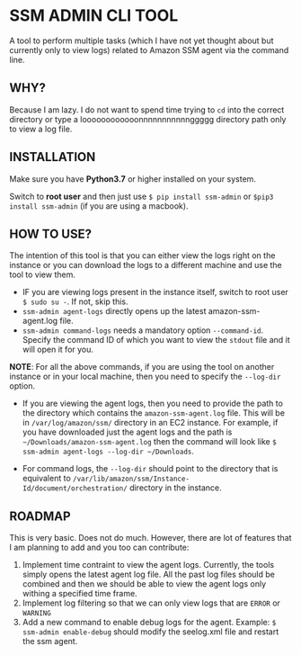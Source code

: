 # SSM ADMIN CLI TOOL

A tool to perform multiple tasks (which I have not yet thought about but currently only to view logs) related to Amazon SSM agent via the command line.
## WHY?
Because I am lazy. I do not want to spend time trying to `cd` into the correct directory or type a loooooooooooonnnnnnnnnnnggggg directory path only to view a log file.

## INSTALLATION
Make sure you have **Python3.7** or higher installed on your system.

Switch to **root user** and then just use `$ pip install ssm-admin` or `$pip3 install ssm-admin` (if you are using a macbook).

## HOW TO USE?
The intention of this tool is that you can either view the logs right on the instance or you can download the logs to a different machine and use the tool to view them. 

- IF you are viewing logs present in the instance itself, switch to root user `$ sudo su -`. If not, skip this.
- `ssm-admin agent-logs` directly opens up the latest amazon-ssm-agent.log file.
- `ssm-admin command-logs` needs a mandatory option `--command-id`. Specify the command ID of which you want to view the `stdout` file and it will open it for you.

**NOTE**:
For all the above commands, if you are using the tool on another instance or in your local machine, then you need to specify the `--log-dir` option.
- If you are viewing the agent logs, then you need to provide the path to the directory which contains the `amazon-ssm-agent.log` file. This will be in `/var/log/amazon/ssm/` directory in an EC2 instance. 
For example, if you have downloaded just the agent logs and the path is `~/Downloads/amazon-ssm-agent.log` then the command will look like `$ ssm-admin agent-logs --log-dir ~/Downloads`.

- For command logs, the `--log-dir` should point to the directory that is equivalent to `/var/lib/amazon/ssm/Instance-Id/document/orchestration/` directory in the instance.

## ROADMAP
This is very basic. Does not do much. However, there are lot of features that I am planning to add and you too can contribute:
1. Implement time contraint to view the agent logs. Currently, the tools simply opens the latest agent log file. All the past log files should be combined and then we should be able to view the agent logs only withing a specified time frame.
2. Implement log filtering so that we can only view logs that are `ERROR` or `WARNING`
3. Add a new command to enable debug logs for the agent. Example: `$ ssm-admin enable-debug` should modify the seelog.xml file and restart the ssm agent.